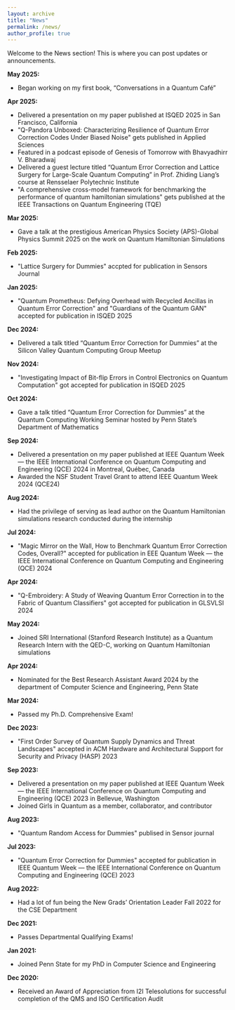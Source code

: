 ```yaml
---
layout: archive
title: "News"
permalink: /news/
author_profile: true
---
```


Welcome to the News section! This is where you can post updates or announcements.

**May 2025:**
  * <i class="fas fa-book"></i> Began working on my first book, “Conversations in a Quantum Café”
    
 **Apr 2025:**
  * <i class="fas fa-microphone"></i> Delivered a presentation on my paper published at ISQED 2025 in San Francisco, California
  * <i class="fas fa-book-open"></i> "Q-Pandora Unboxed: Characterizing Resilience of Quantum Error Correction Codes Under Biased Noise" gets published in Applied Sciences
  * <i class="fas fa-microphone"></i> Featured in a podcast episode of Genesis of Tomorrow with Bhavyadhirr V. Bharadwaj
  * <i class="fas fa-microphone"></i> Delivered a guest lecture titled “Quantum Error Correction and Lattice Surgery for Large-Scale Quantum Computing” in Prof. Zhiding Liang’s course at Rensselaer Polytechnic Institute
  * <i class="fas fa-book-open"></i> "A comprehensive cross-model framework for benchmarking the performance of quantum hamiltonian simulations" gets published at the IEEE Transactions on Quantum Engineering (TQE)
    
**Mar 2025:**
  * <i class="fas fa-microphone"></i> Gave a talk at the prestigious American Physics Society (APS)-Global Physics Summit 2025 on the work on Quantum Hamiltonian Simulations
    
**Feb 2025:**
  * <i class="fas fa-book-open"></i> "Lattice Surgery for Dummies" accpted for publication in Sensors Journal
    
**Jan 2025:**
  * <i class="fas fa-book-open"></i> "Quantum Prometheus: Defying Overhead with Recycled Ancillas in Quantum Error Correction" and "Guardians of the Quantum GAN" accepted for publication in ISQED 2025
    
**Dec 2024:**
  * <i class="fas fa-microphone"></i> Delivered a talk titled “Quantum Error Correction for Dummies” at the Silicon Valley Quantum Computing Group Meetup
    
**Nov 2024:**
  * <i class="fas fa-book-open"></i> "Investigating Impact of Bit-flip Errors in Control Electronics on Quantum Computation" got accepted for publication in ISQED 2025
    
**Oct 2024:**
  * <i class="fas fa-microphone"></i> Gave a talk titled “Quantum Error Correction for Dummies” at the Quantum Computing Working Seminar hosted by Penn State’s Department of Mathematics
    
**Sep 2024:**
  * <i class="fas fa-microphone"></i> Delivered a presentation on my paper published at IEEE Quantum Week — the IEEE International Conference on Quantum Computing and Engineering (QCE) 2024 in Montreal, Québec, Canada
  * <i class="fas fa-award"></i> Awarded the NSF Student Travel Grant to attend IEEE Quantum Week 2024 (QCE24)
    
**Aug 2024:**
  * <i class="fas fa-award"></i> Had the privilege of serving as lead author on the Quantum Hamiltonian simulations research conducted during the internship
    
**Jul 2024:**
  * <i class="fas fa-book-open"></i> "Magic Mirror on the Wall, How to Benchmark Quantum Error Correction Codes, Overall?" accepted for publication in EEE Quantum Week — the IEEE International Conference on Quantum Computing and Engineering (QCE) 2024
    
**Apr 2024:**
  * <i class="fas fa-book-open"></i> "Q-Embroidery: A Study of Weaving Quantum Error Correction in to the Fabric of Quantum Classifiers" got accepted for publication in GLSVLSI 2024
    
**May 2024:**
  * <i class="fas fa-briefcase"></i> Joined SRI International (Stanford Research Institute) as a Quantum Research Intern with the QED-C, working on Quantum Hamiltonian simulations
    
**Apr 2024:**
  * <i class="fas fa-award"></i> Nominated for the Best Research Assistant Award 2024 by the department of Computer Science and Engineering, Penn State
    
**Mar 2024:**
  * <i class="fas fa-user-graduate"></i> Passed my Ph.D. Comprehensive Exam!
    
**Dec 2023:**
  * <i class="fas fa-book-open"></i> "First Order Survey of Quantum Supply Dynamics and Threat Landscapes" accepted in ACM Hardware and Architectural Support for Security and Privacy (HASP) 2023
    
**Sep 2023:**
  * <i class="fas fa-microphone"></i> Delivered a presentation on my paper published at IEEE Quantum Week — the IEEE International Conference on Quantum Computing and Engineering (QCE) 2023 in Bellevue, Washington
  * <i class="fas fa-people-group"></i> Joined Girls in Quantum as a member, collaborator, and contributor
    
**Aug 2023:**
  * <i class="fas fa-book-open"></i> "Quantum Random Access for Dummies" publised in Sensor journal
    
**Jul 2023:**
  * <i class="fas fa-book-open"></i> "Quantum Error Correction for Dummies" accepted for publication in IEEE Quantum Week — the IEEE International Conference on Quantum Computing and Engineering (QCE) 2023
  
**Aug 2022:**
  * <i class="fas fa-people-group"></i> Had a lot of fun being the New Grads’ Orientation Leader Fall 2022 for the CSE Department
    
**Dec 2021:**
  * <i class="fas fa-user-graduate"></i> Passes Departmental Qualifying Exams!
    
**Jan 2021:**
  * <i class="fas fa-user-graduate"></i> Joined Penn State for my PhD in Computer Science and Engineering
    
**Dec 2020:**
  * <i class="fas fa-award"></i> Received an Award of Appreciation from I2I Telesolutions for successful completion of the QMS and ISO Certification Audit

